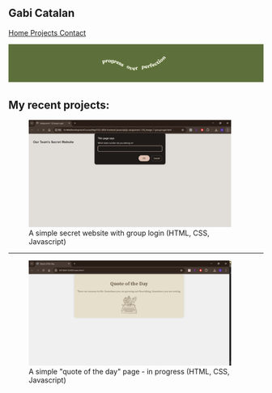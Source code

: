 ## Gabi Catalan

[Home ](index.md) 
[Projects ](projects.md) 
[Contact ](contact.md) 

![banner](images/banner.png)

## My recent projects:

<figure><a href="images/js-group-login.png"><img src="images/js-group-login.png" alt="screenshot of a simple secret website + login" width="400"></a><figcaption>A simple secret website with group login (HTML, CSS, Javascript)</figcaption></figure>

--- 

<figure><a href="images/simple-quote-of-the-day.png"><img src="images/simple-quote-of-the-day.png" alt="screenshot of a simple quote of the day website" width="400"></a><figcaption>A simple "quote of the day" page - in progress (HTML, CSS, Javascript)</figcaption></figure>
